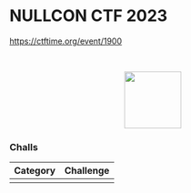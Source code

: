 # NULLCON CTF 2023
https://ctftime.org/event/1900

<br>
<p align="center">
  <a href="https://ctftime.org/event/1900" target="_blank">
    <img src="https://nullcon.net/static/nullcon_webpages/images/logo.png" width="100">
  </a>
</p>

### Challs
| Category     | Challenge |
| ------------ | --------- |
|              |           |
